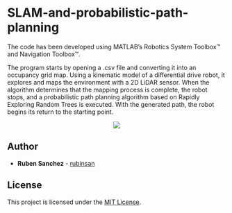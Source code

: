 # SLAM-and-probabilistic-path-planning

The code has been developed using MATLAB’s Robotics System Toolbox™ and Navigation Toolbox™.

The program starts by opening a .csv file and converting it into an occupancy grid map. Using a kinematic model of a differential drive robot, it explores and maps the environment with a 2D LiDAR sensor. When the algorithm determines that the mapping process is complete, the robot stops, and a probabilistic path planning algorithm based on Rapidly Exploring Random Trees is executed. With the generated path, the robot begins its return to the starting point.

<p align="center">
  <img src="gif/SLAM_map4.gif">
</p>



## Author

* **Ruben Sanchez** - [rubinsan](https://github.com/rubinsan)

## License

This project is licensed under the [MIT License](LICENSE).
